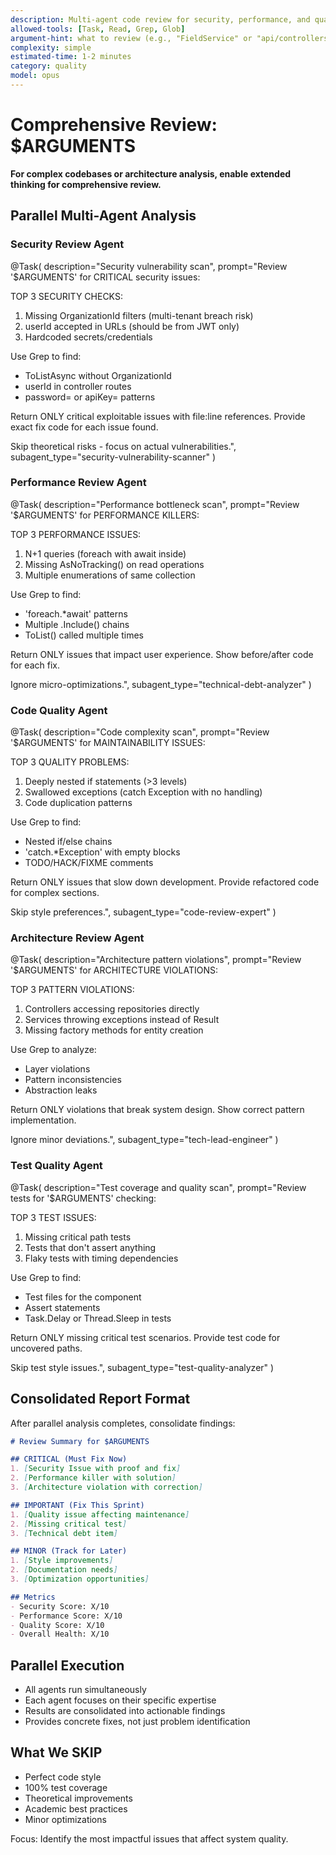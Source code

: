 ```yaml
---
description: Multi-agent code review for security, performance, and quality issues
allowed-tools: [Task, Read, Grep, Glob]
argument-hint: what to review (e.g., "FieldService" or "api/controllers")
complexity: simple
estimated-time: 1-2 minutes
category: quality
model: opus
---
```


# Comprehensive Review: $ARGUMENTS

**For complex codebases or architecture analysis, enable extended thinking for comprehensive review.**

## Parallel Multi-Agent Analysis

### Security Review Agent
@Task(
  description="Security vulnerability scan",
  prompt="Review '$ARGUMENTS' for CRITICAL security issues:
  
  TOP 3 SECURITY CHECKS:
  1. Missing OrganizationId filters (multi-tenant breach risk)
  2. userId accepted in URLs (should be from JWT only)
  3. Hardcoded secrets/credentials
  
  Use Grep to find:
  - ToListAsync without OrganizationId
  - userId in controller routes
  - password= or apiKey= patterns
  
  Return ONLY critical exploitable issues with file:line references.
  Provide exact fix code for each issue found.
  
  Skip theoretical risks - focus on actual vulnerabilities.",
  subagent_type="security-vulnerability-scanner"
)

### Performance Review Agent
@Task(
  description="Performance bottleneck scan",
  prompt="Review '$ARGUMENTS' for PERFORMANCE KILLERS:
  
  TOP 3 PERFORMANCE ISSUES:
  1. N+1 queries (foreach with await inside)
  2. Missing AsNoTracking() on read operations
  3. Multiple enumerations of same collection
  
  Use Grep to find:
  - 'foreach.*await' patterns
  - Multiple .Include() chains
  - ToList() called multiple times
  
  Return ONLY issues that impact user experience.
  Show before/after code for each fix.
  
  Ignore micro-optimizations.",
  subagent_type="technical-debt-analyzer"
)

### Code Quality Agent  
@Task(
  description="Code complexity scan",
  prompt="Review '$ARGUMENTS' for MAINTAINABILITY ISSUES:
  
  TOP 3 QUALITY PROBLEMS:
  1. Deeply nested if statements (>3 levels)
  2. Swallowed exceptions (catch Exception with no handling)
  3. Code duplication patterns
  
  Use Grep to find:
  - Nested if/else chains
  - 'catch.*Exception' with empty blocks
  - TODO/HACK/FIXME comments
  
  Return ONLY issues that slow down development.
  Provide refactored code for complex sections.
  
  Skip style preferences.",
  subagent_type="code-review-expert"
)

### Architecture Review Agent
@Task(
  description="Architecture pattern violations",
  prompt="Review '$ARGUMENTS' for ARCHITECTURE VIOLATIONS:
  
  TOP 3 PATTERN VIOLATIONS:
  1. Controllers accessing repositories directly
  2. Services throwing exceptions instead of Result<T>
  3. Missing factory methods for entity creation
  
  Use Grep to analyze:
  - Layer violations
  - Pattern inconsistencies
  - Abstraction leaks
  
  Return ONLY violations that break system design.
  Show correct pattern implementation.
  
  Ignore minor deviations.",
  subagent_type="tech-lead-engineer"
)

### Test Quality Agent
@Task(
  description="Test coverage and quality scan",
  prompt="Review tests for '$ARGUMENTS' checking:
  
  TOP 3 TEST ISSUES:
  1. Missing critical path tests
  2. Tests that don't assert anything
  3. Flaky tests with timing dependencies
  
  Use Grep to find:
  - Test files for the component
  - Assert statements
  - Task.Delay or Thread.Sleep in tests
  
  Return ONLY missing critical test scenarios.
  Provide test code for uncovered paths.
  
  Skip test style issues.",
  subagent_type="test-quality-analyzer"
)

## Consolidated Report Format

After parallel analysis completes, consolidate findings:

```markdown
# Review Summary for $ARGUMENTS

## CRITICAL (Must Fix Now)
1. [Security Issue with proof and fix]
2. [Performance killer with solution]
3. [Architecture violation with correction]

## IMPORTANT (Fix This Sprint)  
1. [Quality issue affecting maintenance]
2. [Missing critical test]
3. [Technical debt item]

## MINOR (Track for Later)
1. [Style improvements]
2. [Documentation needs]
3. [Optimization opportunities]

## Metrics
- Security Score: X/10
- Performance Score: X/10
- Quality Score: X/10
- Overall Health: X/10
```

## Parallel Execution
- All agents run simultaneously
- Each agent focuses on their specific expertise
- Results are consolidated into actionable findings
- Provides concrete fixes, not just problem identification

## What We SKIP
- Perfect code style
- 100% test coverage
- Theoretical improvements
- Academic best practices
- Minor optimizations

Focus: Identify the most impactful issues that affect system quality.